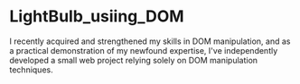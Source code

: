 # LightBulb_usiing_DOM
I recently acquired and strengthened my skills in DOM manipulation, and as a practical demonstration of my newfound expertise, I've independently developed a small web project relying solely on DOM manipulation techniques.
